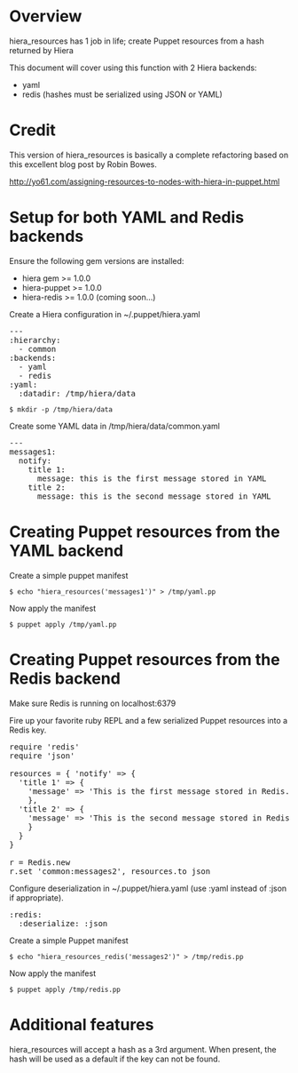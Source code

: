 Overview
========

hiera_resources has 1 job in life; create Puppet resources from a hash returned by Hiera

This document will cover using this function with 2 Hiera backends:
  - yaml
  - redis (hashes must be serialized using JSON or YAML)

Credit
======

This version of hiera_resources is basically a complete refactoring
based on this excellent blog post by Robin Bowes.

http://yo61.com/assigning-resources-to-nodes-with-hiera-in-puppet.html

Setup for both YAML and Redis backends
=======================================

Ensure the following gem versions are installed:

  - hiera gem >= 1.0.0
  - hiera-puppet >= 1.0.0
  - hiera-redis >= 1.0.0 (coming soon...)

Create a Hiera configuration in ~/.puppet/hiera.yaml

<pre>
---
:hierarchy:
  - common
:backends:
  - yaml
  - redis
:yaml:
  :datadir: /tmp/hiera/data
</pre>

    $ mkdir -p /tmp/hiera/data

Create some YAML data in /tmp/hiera/data/common.yaml

<pre>
---
messages1:
  notify:
    title 1:
      message: this is the first message stored in YAML
    title 2:
      message: this is the second message stored in YAML
</pre>

Creating Puppet resources from the YAML backend
======================================

Create a simple puppet manifest

    $ echo "hiera_resources('messages1')" > /tmp/yaml.pp

Now apply the manifest

    $ puppet apply /tmp/yaml.pp

Creating Puppet resources from the Redis backend
=======================================

Make sure Redis is running on localhost:6379

Fire up your favorite ruby REPL and a few serialized Puppet resources
into a Redis key.

<pre>
require 'redis'
require 'json'

resources = { 'notify' => {
  'title 1' => {
    'message' => 'This is the first message stored in Redis.'
    },
  'title 2' => {
    'message' => 'This is the second message stored in Redis.'
    }
  }
}

r = Redis.new
r.set 'common:messages2', resources.to_json
</pre>

Configure deserialization in ~/.puppet/hiera.yaml (use :yaml instead of
:json if appropriate).
<pre>
:redis:
  :deserialize: :json
</pre>

Create a simple Puppet manifest

    $ echo "hiera_resources_redis('messages2')" > /tmp/redis.pp

Now apply the manifest

    $ puppet apply /tmp/redis.pp

Additional features
===================

hiera_resources will accept a hash as a 3rd argument. When present, the hash will be used as a default if the key can not be found.
